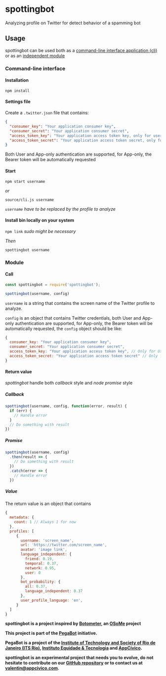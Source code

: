 # spottingbot
Analyzing profile on Twitter for detect behavior of a spamming bot

## Usage

spottingbot can be used both as a [command-line interface application (cli)](https://github.com/AppCivico/spottingbot#command-line-interface) or as an [independent module](https://github.com/AppCivico/spottingbot#module)

### Command-line interface

#### Installation

`npm install`

#### Settings file

Create a `.twitter.json` file that contains:

```json
{
  "consumer_key": "Your application consumer key",
  "consumer_secret": "Your application consumer secret",
  "access_token_key": "Your application access token key, only for user authentication",
  "access_token_secret": "Your application access token secret, only for user authentication"
}
```

Both User and App-only authentication are supported, for App-only, the Bearer token will be automatically requested

#### Start

`npm start username`

*or*

`source/cli.js username`

*`username` have to be replaced by the profile to analyze*

#### Install bin locally on your system

`npm link` *sudo might be necessary*

*Then*

`spottingbot username`

### Module

#### Call

```js
const spottingbot = require('spottingbot');

spottingbot(username, config)
```

`username` is a string that contains the screen name of the Twitter profile to analyze.

`config` is an object that contains Twitter credentials, both User and App-only authentication are supported, for App-only, the Bearer token will be automatically requested, the `config` object should be like:

```js
{
  consumer_key: "Your application consumer key",
  consumer_secret: "Your application consumer secret",
  access_token_key: "Your application access token key", // Only for User authentication
  access_token_secret: "Your application access token secret" // Only for User authentication
}
```

#### Return value

*spottingbot* handle both *callback* style and *node promise* style

##### Callback

```js
spottingbot(username, config, function(error, result) {
  if (err) {
    // Handle error
  }
  // Do something with result
})
```

##### Promise

```js
spottingbot(username, config)
  .then(result => {
    // Do something with result
  })
  .catch(error => {
    // Handle error
  })
```

##### Value

The return value is an object that contains

```js
{
  metadata: {
    count: 1 // Always 1 for now
  },
  profiles: [
     {
       username: 'screen_name',
       url: 'https://twitter.com/screen_name',
       avatar: 'image link',
       language_independent: {
         friend: 0.19,
         temporal: 0.37,
         network: 0.95,
         user: 0
       },
       bot_probability: {
         all: 0.37,
         language_independent: 0.37
       },
       user_profile_language: 'en',
     }
  ]
}
```

**spottingbot is a project inspired by [Botometer](https://botometer.iuni.iu.edu/#!/), an [OSoMe](https://osome.iuni.iu.edu/) project**

**This project is part of the [PegaBot](http://www.pegabot.com.br) initiative.**

**PegaBot is a project of the [Institute of Technology and Society of Rio de Janeiro (ITS Rio)](https://itsrio.org), [Instituto Equidade & Tecnologia](https://tecnologiaequidade.org.br/) and [AppCívico](https://appcivico.com/).**

**spottingbot is an experimental project that needs you to evolve, do not hesitate to contribute on our [GitHub repository](https://github.com/AppCivico/spottingbot) or to contact us at [valentin@appcivico.com](mailto:valentin@appcivico.com).**
